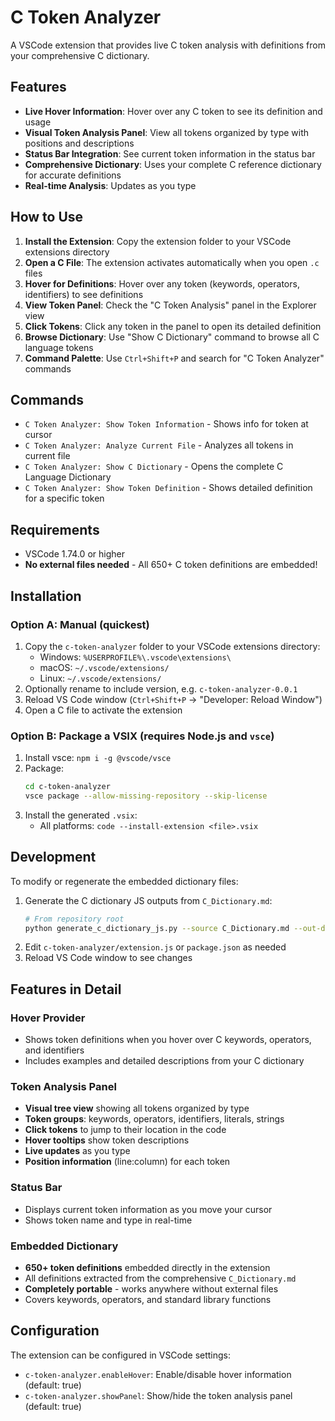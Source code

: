 # C Token Analyzer

A VSCode extension that provides live C token analysis with definitions from your comprehensive C dictionary.

## Features

- **Live Hover Information**: Hover over any C token to see its definition and usage
- **Visual Token Analysis Panel**: View all tokens organized by type with positions and descriptions
- **Status Bar Integration**: See current token information in the status bar
- **Comprehensive Dictionary**: Uses your complete C reference dictionary for accurate definitions
- **Real-time Analysis**: Updates as you type

## How to Use

1. **Install the Extension**: Copy the extension folder to your VSCode extensions directory
2. **Open a C File**: The extension activates automatically when you open `.c` files
3. **Hover for Definitions**: Hover over any token (keywords, operators, identifiers) to see definitions
4. **View Token Panel**: Check the "C Token Analysis" panel in the Explorer view
5. **Click Tokens**: Click any token in the panel to open its detailed definition
6. **Browse Dictionary**: Use "Show C Dictionary" command to browse all C language tokens
7. **Command Palette**: Use `Ctrl+Shift+P` and search for "C Token Analyzer" commands

## Commands

- `C Token Analyzer: Show Token Information` - Shows info for token at cursor
- `C Token Analyzer: Analyze Current File` - Analyzes all tokens in current file
- `C Token Analyzer: Show C Dictionary` - Opens the complete C Language Dictionary
- `C Token Analyzer: Show Token Definition` - Shows detailed definition for a specific token

## Requirements

- VSCode 1.74.0 or higher
- **No external files needed** - All 650+ C token definitions are embedded!

## Installation

### Option A: Manual (quickest)

1. Copy the `c-token-analyzer` folder to your VSCode extensions directory:
   - Windows: `%USERPROFILE%\.vscode\extensions\`
   - macOS: `~/.vscode/extensions/`
   - Linux: `~/.vscode/extensions/`
2. Optionally rename to include version, e.g. `c-token-analyzer-0.0.1`
3. Reload VS Code window (`Ctrl+Shift+P` → "Developer: Reload Window")
4. Open a C file to activate the extension

### Option B: Package a VSIX (requires Node.js and `vsce`)

1. Install vsce: `npm i -g @vscode/vsce`
2. Package:
   ```bash
   cd c-token-analyzer
   vsce package --allow-missing-repository --skip-license
   ```
3. Install the generated `.vsix`:
   - All platforms: `code --install-extension <file>.vsix`

## Development

To modify or regenerate the embedded dictionary files:

1. Generate the C dictionary JS outputs from `C_Dictionary.md`:
   ```bash
   # From repository root
   python generate_c_dictionary_js.py --source C_Dictionary.md --out-dir c-token-analyzer
   ```
2. Edit `c-token-analyzer/extension.js` or `package.json` as needed
3. Reload VS Code window to see changes

## Features in Detail

### Hover Provider
- Shows token definitions when you hover over C keywords, operators, and identifiers
- Includes examples and detailed descriptions from your C dictionary

### Token Analysis Panel
- **Visual tree view** showing all tokens organized by type
- **Token groups**: keywords, operators, identifiers, literals, strings
- **Click tokens** to jump to their location in the code
- **Hover tooltips** show token descriptions
- **Live updates** as you type
- **Position information** (line:column) for each token

### Status Bar
- Displays current token information as you move your cursor
- Shows token name and type in real-time

### Embedded Dictionary
- **650+ token definitions** embedded directly in the extension
- All definitions extracted from the comprehensive `C_Dictionary.md`
- **Completely portable** - works anywhere without external files
- Covers keywords, operators, and standard library functions

## Configuration

The extension can be configured in VSCode settings:

- `c-token-analyzer.enableHover`: Enable/disable hover information (default: true)
- `c-token-analyzer.showPanel`: Show/hide the token analysis panel (default: true)
